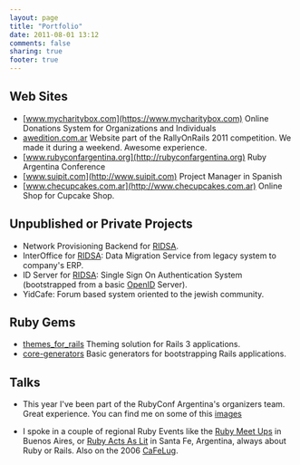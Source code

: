 ```yaml
---
layout: page
title: "Portfolio"
date: 2011-08-01 13:12
comments: false
sharing: true
footer: true
---
```


## Web Sites

- [www.mycharitybox.com](https://www.mycharitybox.com) Online Donations System for Organizations and Individuals
- [awedition.com.ar](aweditions.com.ar) Website part of the RallyOnRails 2011
  competition. We made it during a weekend. Awesome experience. 
- [www.rubyconfargentina.org](http://rubyconfargentina.org) Ruby Argentina Conference
- [www.suipit.com](http://www.suipit.com) Project Manager in Spanish
- [www.checupcakes.com.ar](http://www.checupcakes.com.ar) Online Shop for Cupcake Shop. 

## Unpublished or Private Projects

- Network Provisioning Backend for [RIDSA](http://www.ridsa.com.ar/).
- InterOffice for [RIDSA](http://www.ridsa.com.ar/): Data Migration Service from legacy system to company's ERP. 
- ID Server for [RIDSA](http://www.ridsa.com.ar/): Single Sign On Authentication System (bootstrapped from a basic [OpenID](http://openid.net/) Server).
- YidCafe: Forum based system oriented to the jewish community. 

## Ruby Gems

- [themes_for_rails](https://github.com/lucasefe/themes_for_rails) Theming solution for Rails 3 applications. 
- [core-generators](https://github.com/lucasefe/core-generators) Basic generators for bootstrapping Rails applications.

## Talks

- This year I've been part of the RubyConf Argentina's organizers team. Great
  experience. You can find me on some of this
  [images](http://www.flickr.com/groups/rubyconfargentina2011/pool/with/6325823674/)

- I spoke in a couple of regional Ruby Events like the [Ruby Meet Ups](http://ruby.com.ar) in Buenos Aires, or [Ruby Acts As Lit](http://www.rubylit.com.ar) in Santa Fe, Argentina, always about Ruby or Rails. Also on the 2006 [CaFeLug](http://www.cafelug.org.ar/). 
